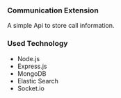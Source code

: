 ### Communication Extension

A simple Api to store call information. 

### Used Technology

- Node.js
- Express.js
- MongoDB
- Elastic Search
- Socket.io
